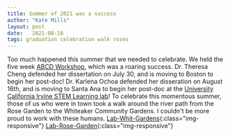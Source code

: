 ```yaml
---
title: Summer of 2021 was a success
author: "Kate Mills"
layout: post
date:   2021-08-18
tags: graduation celebration walk roses
---
```


Too much happened this summer that we needed to celebrate. We held the five week [ABCD Workshop](https://abcdworkshop.github.io), which was a roaring success. Dr. Theresa Cheng defended her dissertation on July 30, and is moving to Boston to begin her post-doc! Dr. Karlena Ochoa defended her disseration on August 16th, and is moving to Santa Ana to begin her post-doc at the [University California Irvine STEM Learning lab](https://sites.uci.edu/ucistemlearninglab/)! To celebrate this momentous summer, those of us who were in town took a walk around the river path from the Rose Garden to the Whiteaker Community Gardens. I couldn't be more proud to work with these humans. 
[Lab-Whit-Gardens](/images/gallery/social/LabinWhitGardens.png){:class="img-responsive"}
[Lab-Rose-Garden](/images/gallery/social/labwalkrosegarden.png){:class="img-responsive"}
